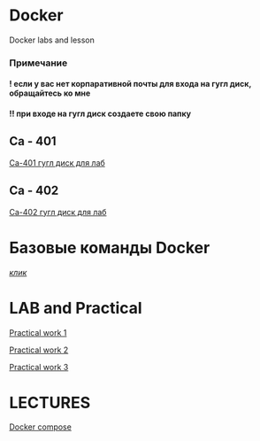 # Docker
Docker labs and lesson

### Примечание
#### ! если у вас нет корпаративной почты для входа на гугл диск, обращайтесь ко мне
#### !! при входе на гугл диск создаете свою папку

## Са - 401
<a href="https://drive.google.com/drive/folders/1mN5OM5pfREXWDH9WPd1ixKB8RQdXa4CS?usp=sharing">Са-401  гугл диск для лаб<a/>

## Са - 402
<a href="https://drive.google.com/drive/folders/1f_I11UIiC3LyvDPlKrBInkPH3zLUmce3?usp=sharing">Са-402 гугл диск для лаб<a/>

# Базовые команды Docker

<a href="https://github.com/sSleepq/Docker/blob/051fdcd7e64953febff0d11deebd065877b1e1b3/Main%20info/Base%20docker%20command.md" >*клик*</a>

# LAB and Practical
<a href="Main info/lab_pr/pr1.md">Practical work 1</a> 

<a href="Main info/lab_pr/Лаб2/L2.md">Practical work 2</a>

<a href="Main info/lab_pr/Лаб3/README.MD">Practical work 3</a>

# LECTURES
<a href="Main info/lectures/Docker-compose.md">Docker compose</a>